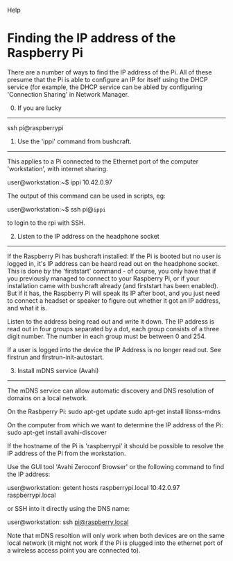 Help



Finding the IP address of the Raspberry Pi
==========================================

There are a number of ways to find the IP address of the Pi. All of these
presume that the Pi is able to configure an IP for itself using the DHCP
service (for example, the DHCP service can be abled by configuring 'Connection
Sharing' in Network Manager.

0. If you are lucky
-------------------

ssh pi@raspberrypi


1. Use the 'ippi' command from bushcraft.
-----------------------------------------

This applies to a Pi connected to the Ethernet port of the computer 'workstation', with internet sharing.

user@workstation:~$ ippi
10.42.0.97

The output of this command can be used in scripts, eg:

user@workstation:~$ ssh pi@`ippi`

to login to the rpi with SSH.


2. Listen to the IP address on the headphone socket
---------------------------------------------------

If the Raspberry Pi has bushcraft installed: If the Pi is booted but no user is logged in, it's IP address can be heard read out on the headphone socket.  This is done by the 'firststart' command - of course, you only have that if you previously managed to connect to your Raspberry Pi, or if your installation came with bushcraft already (and firststart has been enabled). But if it has, the Raspberry Pi will speak its IP after boot, and you just need to connect a headset or speaker to figure out whether it got an IP address, and what it is.

Listen to the address being read out and write it down. The IP address is read out in four groups separated by a dot, each group consists of a three digit number. The number in each group must be between 0 and 254. 

If a user is logged into the device the IP Address is no longer read out. See firstrun and firstrun-init-autostart.


3. Install mDNS service (Avahi)
-------------------------------

The mDNS service can allow automatic discovery and DNS resolution of domains on a local network.

On the Rasbperry Pi:
	sudo apt-get update
	sudo apt-get install libnss-mdns

On the computer from which we want to determine the IP address of the Pi:
	sudo apt-get install avahi-discover

If the hostname of the Pi is 'raspberrypi' it should be possible to resolve
the IP address of the Pi from the workstation.

Use the GUI tool 'Avahi Zeroconf Browser' or the following command to find the IP address:

user@workstation: getent hosts raspberrypi.local
10.42.0.97      raspberrypi.local

or SSH into it directly using the DNS name:

user@workstation: ssh pi@raspberry.local

Note that mDNS resoltion will only work when both devices are on the same local
network (it might not work if the Pi is plugged into the ethernet port of a
wireless access point you are connected to).
